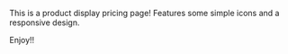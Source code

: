This is a product display pricing page!
Features some simple icons and a responsive design.

Enjoy!!
